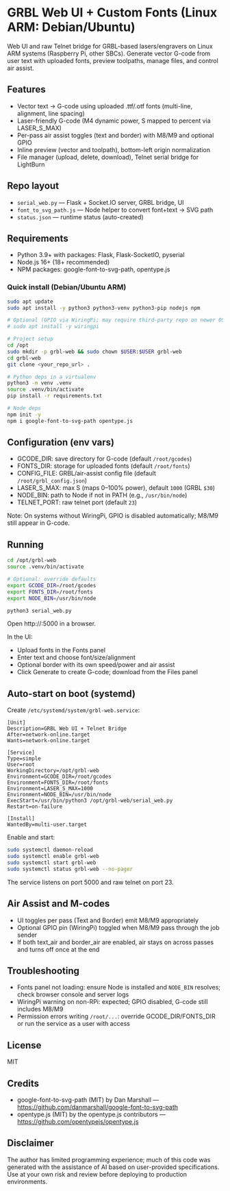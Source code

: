 # GRBL Web UI + Custom Fonts (Linux ARM: Debian/Ubuntu)

Web UI and raw Telnet bridge for GRBL-based lasers/engravers on Linux ARM systems (Raspberry Pi, other SBCs). Generate vector G-code from user text with uploaded fonts, preview toolpaths, manage files, and control air assist.

## Features
- Vector text → G-code using uploaded .ttf/.otf fonts (multi-line, alignment, line spacing)
- Laser-friendly G-code (M4 dynamic power, S mapped to percent via LASER_S_MAX)
- Per-pass air assist toggles (text and border) with M8/M9 and optional GPIO
- Inline preview (vector and toolpath), bottom-left origin normalization
- File manager (upload, delete, download), Telnet serial bridge for LightBurn

## Repo layout
- `serial_web.py` — Flask + Socket.IO server, GRBL bridge, UI
- `font_to_svg_path.js` — Node helper to convert font+text → SVG path
- `status.json` — runtime status (auto-created)

## Requirements
- Python 3.9+ with packages: Flask, Flask-SocketIO, pyserial
- Node.js 16+ (18+ recommended)
- NPM packages: google-font-to-svg-path, opentype.js

### Quick install (Debian/Ubuntu ARM)
```bash
sudo apt update
sudo apt install -y python3 python3-venv python3-pip nodejs npm

# Optional (GPIO via WiringPi; may require third-party repo on newer OS):
# sudo apt install -y wiringpi

# Project setup
cd /opt
sudo mkdir -p grbl-web && sudo chown $USER:$USER grbl-web
cd grbl-web
git clone <your_repo_url> .

# Python deps in a virtualenv
python3 -m venv .venv
source .venv/bin/activate
pip install -r requirements.txt

# Node deps
npm init -y
npm i google-font-to-svg-path opentype.js
```

## Configuration (env vars)
- GCODE_DIR: save directory for G-code (default `/root/gcodes`)
- FONTS_DIR: storage for uploaded fonts (default `/root/fonts`)
- CONFIG_FILE: GRBL/air-assist config file (default `/root/grbl_config.json`)
- LASER_S_MAX: max S (maps 0–100% power), default `1000` (GRBL `$30`)
- NODE_BIN: path to Node if not in PATH (e.g., `/usr/bin/node`)
- TELNET_PORT: raw telnet port (default `23`)

Note: On systems without WiringPi, GPIO is disabled automatically; M8/M9 still appear in G-code.

## Running
```bash
cd /opt/grbl-web
source .venv/bin/activate

# Optional: override defaults
export GCODE_DIR=/root/gcodes
export FONTS_DIR=/root/fonts
export NODE_BIN=/usr/bin/node

python3 serial_web.py
```

Open http://<device-ip>:5000 in a browser.

In the UI:
- Upload fonts in the Fonts panel
- Enter text and choose font/size/alignment
- Optional border with its own speed/power and air assist
- Click Generate to create G-code; download from the Files panel

## Auto-start on boot (systemd)
Create `/etc/systemd/system/grbl-web.service`:

```
[Unit]
Description=GRBL Web UI + Telnet Bridge
After=network-online.target
Wants=network-online.target

[Service]
Type=simple
User=root
WorkingDirectory=/opt/grbl-web
Environment=GCODE_DIR=/root/gcodes
Environment=FONTS_DIR=/root/fonts
Environment=LASER_S_MAX=1000
Environment=NODE_BIN=/usr/bin/node
ExecStart=/usr/bin/python3 /opt/grbl-web/serial_web.py
Restart=on-failure

[Install]
WantedBy=multi-user.target
```

Enable and start:

```bash
sudo systemctl daemon-reload
sudo systemctl enable grbl-web
sudo systemctl start grbl-web
sudo systemctl status grbl-web --no-pager
```

The service listens on port 5000 and raw telnet on port 23.

## Air Assist and M-codes
- UI toggles per pass (Text and Border) emit M8/M9 appropriately
- Optional GPIO pin (WiringPi) toggled when M8/M9 pass through the job sender
- If both text_air and border_air are enabled, air stays on across passes and turns off once at the end

## Troubleshooting
- Fonts panel not loading: ensure Node is installed and `NODE_BIN` resolves; check browser console and server logs
- WiringPi warning on non-RPi: expected; GPIO disabled, G-code still includes M8/M9
- Permission errors writing `/root/...`: override GCODE_DIR/FONTS_DIR or run the service as a user with access

## License
MIT

## Credits
- google-font-to-svg-path (MIT) by Dan Marshall — https://github.com/danmarshall/google-font-to-svg-path
- opentype.js (MIT) by the opentype.js contributors — https://github.com/opentypejs/opentype.js

## Disclaimer
The author has limited programming experience; much of this code was generated with the assistance of AI based on user-provided specifications. Use at your own risk and review before deploying to production environments.
